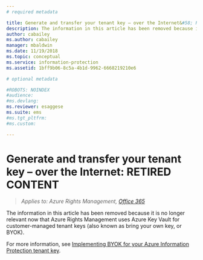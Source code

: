 ```yaml
---
# required metadata

title: Generate and transfer your tenant key – over the Internet&#58; RETIRED CONTENT | Azure RMS
description: The information in this article has been removed because it is no longer relevant now that Azure Rights Management uses Azure Key Vault for customer-managed tenant keys (also known as bring your own key, or BYOK). 
author: cabailey
ms.author: cabailey
manager: mbaldwin
ms.date: 11/19/2018
ms.topic: conceptual
ms.service: information-protection
ms.assetid: 1bff9b06-8c5a-4b1d-9962-6668219210e6

# optional metadata

#ROBOTS: NOINDEX
#audience:
#ms.devlang:
ms.reviewer: esaggese
ms.suite: ems
#ms.tgt_pltfrm:
#ms.custom:

---
```



# Generate and transfer your tenant key – over the Internet: RETIRED CONTENT

>*Applies to: Azure Rights Management, [Office 365](https://download.microsoft.com/download/E/C/F/ECF42E71-4EC0-48FF-AA00-577AC14D5B5C/Azure_Information_Protection_licensing_datasheet_EN-US.pdf)*

The information in this article has been removed because it is no longer relevant now that Azure Rights Management uses Azure Key Vault for customer-managed tenant keys (also known as bring your own key, or BYOK). 

For more information, see [Implementing BYOK for your Azure Information Protection tenant key](plan-implement-tenant-key.md#implementing-byok-for-your-azure-information-protection-tenant-key).